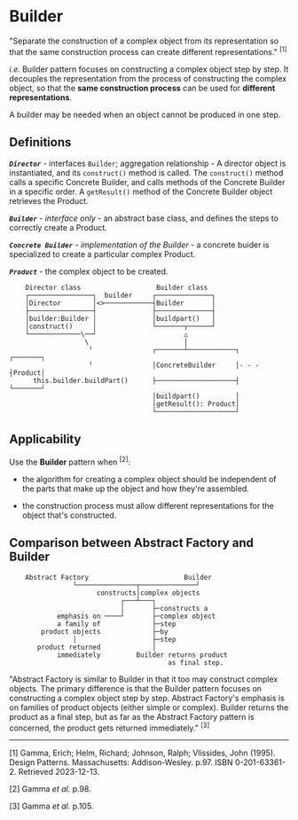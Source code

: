 # Builder

"Separate the construction of a complex object from its representation so that the same construction process can create different representations." <sup>[1]</sup>

*i.e.* Builder pattern focuses on constructing a complex object step by step. It decouples the representation from the process of constructing the complex object, so that the **same construction process** can be used for **different representations**.

A builder may be needed when an object cannot be produced in one step. 

## Definitions

***`Director`*** - interfaces `Builder`; aggregation relationship - A director object is instantiated, and its `construct()` method is called. The `construct()` method calls a specific Concrete Builder, and calls methods of the Concrete Builder in a specific order. A `getResult()` method of the Concrete Builder object retrieves the Product. 

***`Builder`*** - *interface only* - an abstract base class, and defines the steps to correctly create a Product.

***`Concrete Builder`*** - *implementation of the Builder* - a concrete buider is specialized to create a particular complex Product.

***`Product`*** - the complex object to be created.

```
    Director class                   Builder class
    ┌────────────────┐  builder     ┌──────────────┐ 
    │Director        │<>────────────┤Builder       │
    ├────────────────┤              ├──────────────┤ 
    │builder:Builder │              │buildpart()   │ 
    │construct()     │              └───────┬──────┘ 
    └─────────────\──┘                      △      
                   \                        │
                    ╵               ┌───────┴────────────┐      ┌───────┐
                    ╵               │ConcreteBuilder     │- - - ┤Product│
      this.builder.buildPart()      ├────────────────────┤      └───────┘
                                    │buildpart()         │
                                    │getResult(): Product│
                                    └────────────────────┘
```
## Applicability 

Use the **Builder** pattern when <sup>[2]</sup>:

* the algorithm for creating a complex object should be independent of the parts that make up the object and how they're assembled.

* the construction process must allow different representations for the object that's constructed.

## Comparison between Abstract Factory and Builder
```
    Abstract Factory                        Builder
                └───────────────┬──────────────┘
                      constructs│complex objects
                            ┌───┴───┐
                            │       ├─constructs a 
            emphasis on ────┘       ├─complex object
            a family of             ├─step 
        product objects             ├─by
                │                   ├─step
       product returned             │
            immediately         Builder returns product
                                        as final step.
``` 

"Abstract Factory is similar to Builder in that it too may construct complex objects. The primary difference is that the Builder pattern focuses on constructing a complex object step by step. Abstract Factory's emphasis is on families of product objects (either simple or complex). Builder returns the product as a final step, but as far as the Abstract Factory pattern is concerned, the product gets returned immediately." <sup>[3]</sup>

<hr>

[1] Gamma, Erich; Helm, Richard; Johnson, Ralph; Vlissides, John (1995). Design Patterns. Massachusetts: Addison-Wesley. p.97. ISBN 0-201-63361-2. Retrieved 2023-12-13.

[2] Gamma *et al.* p.98.

[3] Gamma *et al.* p.105.